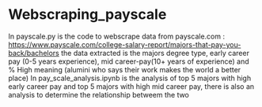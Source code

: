 ﻿# Webscraping_payscale
In payscale.py is the code to webscrape data from payscale.com : https://www.payscale.com/college-salary-report/majors-that-pay-you-back/bachelors
the data extracted is the majors degree type, early career pay (0-5 years experience), mid career-pay(10+ years of experience) and % High meaning (alumini who says their work makes the world a better place)
In pay_scale_analysis.ipynb is  the analysis of top 5 majors with high early career pay and top 5 majors with high mid career pay, there is also an analysis to determine the relationship betweem the two
